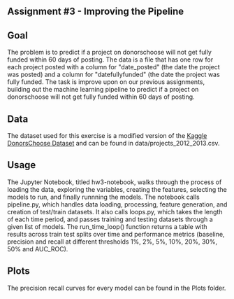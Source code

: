 Assignment #3 - Improving the Pipeline
---

## Goal 

The problem is to predict if a project on donorschoose will not get fully funded within 60 days of posting. The data is a file that has one row for each project posted with a column for "date_posted" (the date the project was posted) and a column for "datefullyfunded" (the date the project was fully funded. The task is improve upon on our previous assignments, building out the machine learning pipeline to predict if a project on donorschoose will not get fully funded within 60 days of posting.

## Data

The dataset used for this exercise is a modified version of the [Kaggle DonorsChoose Dataset](https://www.kaggle.com/c/kdd-cup-2014-predicting-excitement-at-donors-choose/data) and can be found in data/projects_2012_2013.csv.

## Usage

The Jupyter Notebook, titled hw3-notebook, walks through the process of loading the data, exploring the variables, creating the features, selecting the models to run, and finally runnning the models. The notebook calls pipeline.py, which handles data loading, processing, feature generation, and creation of test/train datasets. It also calls loops.py, which takes the length of each time period, and passes training and testing datasets through a given list of models. The run_time_loop() function returns a table with results across train test splits over time and performance metrics (baseline, precision and recall at different thresholds 1%, 2%, 5%, 10%, 20%, 30%, 50% and AUC_ROC). 

## Plots

The precision recall curves for every model can be found in the Plots folder.

